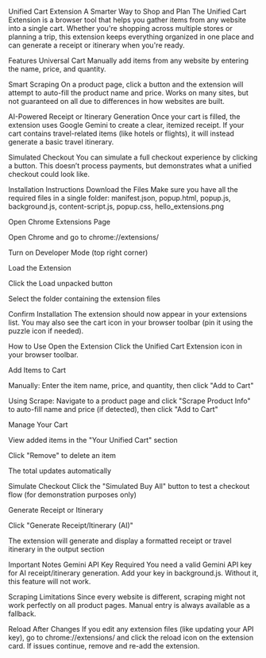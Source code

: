 Unified Cart Extension
A Smarter Way to Shop and Plan
The Unified Cart Extension is a browser tool that helps you gather items from any website into a single cart. Whether you're shopping across multiple stores or planning a trip, this extension keeps everything organized in one place and can generate a receipt or itinerary when you're ready.

Features
Universal Cart
Manually add items from any website by entering the name, price, and quantity.

Smart Scraping
On a product page, click a button and the extension will attempt to auto-fill the product name and price. Works on many sites, but not guaranteed on all due to differences in how websites are built.

AI-Powered Receipt or Itinerary Generation
Once your cart is filled, the extension uses Google Gemini to create a clear, itemized receipt. If your cart contains travel-related items (like hotels or flights), it will instead generate a basic travel itinerary.

Simulated Checkout
You can simulate a full checkout experience by clicking a button. This doesn’t process payments, but demonstrates what a unified checkout could look like.

Installation Instructions
Download the Files
Make sure you have all the required files in a single folder:
manifest.json, popup.html, popup.js, background.js, content-script.js, popup.css, hello_extensions.png

Open Chrome Extensions Page

Open Chrome and go to chrome://extensions/

Turn on Developer Mode (top right corner)

Load the Extension

Click the Load unpacked button

Select the folder containing the extension files

Confirm Installation
The extension should now appear in your extensions list. You may also see the cart icon in your browser toolbar (pin it using the puzzle icon if needed).

How to Use
Open the Extension
Click the Unified Cart Extension icon in your browser toolbar.

Add Items to Cart

Manually: Enter the item name, price, and quantity, then click "Add to Cart"

Using Scrape: Navigate to a product page and click "Scrape Product Info" to auto-fill name and price (if detected), then click "Add to Cart"

Manage Your Cart

View added items in the "Your Unified Cart" section

Click "Remove" to delete an item

The total updates automatically

Simulate Checkout
Click the "Simulated Buy All" button to test a checkout flow (for demonstration purposes only)

Generate Receipt or Itinerary

Click "Generate Receipt/Itinerary (AI)"

The extension will generate and display a formatted receipt or travel itinerary in the output section

Important Notes
Gemini API Key Required
You need a valid Gemini API key for AI receipt/itinerary generation. Add your key in background.js. Without it, this feature will not work.

Scraping Limitations
Since every website is different, scraping might not work perfectly on all product pages. Manual entry is always available as a fallback.

Reload After Changes
If you edit any extension files (like updating your API key), go to chrome://extensions/ and click the reload icon on the extension card. If issues continue, remove and re-add the extension.


